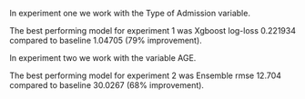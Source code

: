 In experiment one we work with the Type of Admission variable. 

The best performing model for experiment 1 was Xgboost log-loss 0.221934
compared to baseline 1.04705 (79% improvement).

In experiment two we work with the variable AGE.

The best performing model for experiment 2 was Ensemble rmse 12.704 
compared to baseline 30.0267 (68% improvement).